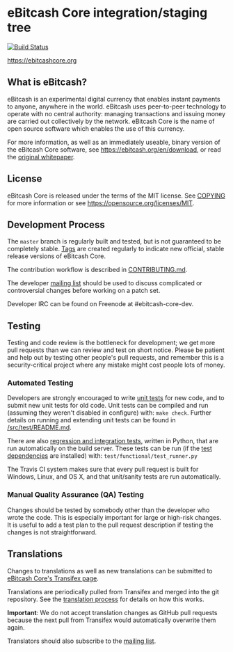 eBitcash Core integration/staging tree
=====================================

[![Build Status](https://travis-ci.org/ebitcash/ebitcash.svg?branch=master)](https://travis-ci.org/ebitcash/ebitcash)

https://ebitcashcore.org

What is eBitcash?
----------------

eBitcash is an experimental digital currency that enables instant payments to
anyone, anywhere in the world. eBitcash uses peer-to-peer technology to operate
with no central authority: managing transactions and issuing money are carried
out collectively by the network. eBitcash Core is the name of open source
software which enables the use of this currency.

For more information, as well as an immediately useable, binary version of
the eBitcash Core software, see https://ebitcash.org/en/download, or read the
[original whitepaper](https://ebitcashcore.org/ebitcash.pdf).

License
-------

eBitcash Core is released under the terms of the MIT license. See [COPYING](COPYING) for more
information or see https://opensource.org/licenses/MIT.

Development Process
-------------------

The `master` branch is regularly built and tested, but is not guaranteed to be
completely stable. [Tags](https://github.com/ebitcash/ebitcash/tags) are created
regularly to indicate new official, stable release versions of eBitcash Core.

The contribution workflow is described in [CONTRIBUTING.md](CONTRIBUTING.md).

The developer [mailing list](https://lists.linuxfoundation.org/mailman/listinfo/ebitcash-dev)
should be used to discuss complicated or controversial changes before working
on a patch set.

Developer IRC can be found on Freenode at #ebitcash-core-dev.

Testing
-------

Testing and code review is the bottleneck for development; we get more pull
requests than we can review and test on short notice. Please be patient and help out by testing
other people's pull requests, and remember this is a security-critical project where any mistake might cost people
lots of money.

### Automated Testing

Developers are strongly encouraged to write [unit tests](src/test/README.md) for new code, and to
submit new unit tests for old code. Unit tests can be compiled and run
(assuming they weren't disabled in configure) with: `make check`. Further details on running
and extending unit tests can be found in [/src/test/README.md](/src/test/README.md).

There are also [regression and integration tests](/test), written
in Python, that are run automatically on the build server.
These tests can be run (if the [test dependencies](/test) are installed) with: `test/functional/test_runner.py`

The Travis CI system makes sure that every pull request is built for Windows, Linux, and OS X, and that unit/sanity tests are run automatically.

### Manual Quality Assurance (QA) Testing

Changes should be tested by somebody other than the developer who wrote the
code. This is especially important for large or high-risk changes. It is useful
to add a test plan to the pull request description if testing the changes is
not straightforward.

Translations
------------

Changes to translations as well as new translations can be submitted to
[eBitcash Core's Transifex page](https://www.transifex.com/projects/p/ebitcash/).

Translations are periodically pulled from Transifex and merged into the git repository. See the
[translation process](doc/translation_process.md) for details on how this works.

**Important**: We do not accept translation changes as GitHub pull requests because the next
pull from Transifex would automatically overwrite them again.

Translators should also subscribe to the [mailing list](https://groups.google.com/forum/#!forum/ebitcash-translators).
